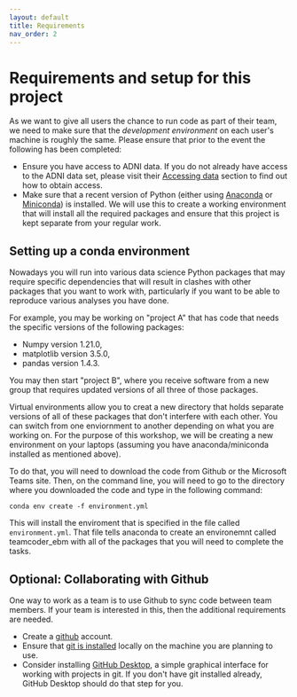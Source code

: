 ```yaml
---
layout: default
title: Requirements
nav_order: 2
---
```


# Requirements and setup for this project
As we want to give all users the chance to 
run code as part of their team, we need to make
sure that the _development environment_ on each
user's machine is roughly the same. Please 
ensure that prior to the event the following has
been completed:
* Ensure you have access to ADNI data. If you do not already have access to the ADNI data set, please visit their [Accessing data](https://adni.loni.usc.edu/data-samples/access-data/) section to find out how to obtain access.
* Make sure that a recent version of Python (either using [Anaconda](https://www.anaconda.com/products/distribution) or [Miniconda](https://docs.conda.io/en/latest/miniconda.html)) is installed. We will use this to create a working environment that will install all the required packages and ensure that this project is kept separate from your regular work.

## Setting up a conda environment
Nowadays you will run into various data science Python packages that may require specific dependencies that will result in clashes with other packages that you want to work with, particularly if you want to be able to reproduce various analyses you have done. 

For example, you may be working on "project A" that has code that needs the specific versions of the following packages:
* Numpy version 1.21.0, 
* matplotlib version 3.5.0,  
* pandas version 1.4.3. 
 
You may then start "project B", where you receive software from a new group that requires updated versions of all three of those packages. 

Virtual environments allow you to creat a new directory that holds separate versions of all of these packages that don't interfere with each other. You can switch from one enviornment to another depending on what you are working on. For the purpose of this workshop, we will be creating a new environment on your laptops (assuming you have anaconda/miniconda installed as mentioned above). 

To do that, you will need to download the code from Github or the Microsoft Teams site. Then, on the command line, you will need to go to the directory where you downloaded the code and type in the following command:
```
conda env create -f environment.yml
```
This will install the enviroment that is specified in the file called `environment.yml`. That file tells anaconda to create an environemnt called teamcoder_ebm with all of the packages that you will need to complete the tasks. 

## Optional: Collaborating with Github
One way to work as a team is to use Github to sync code between team members. If your team is interested in this, then the additional requirements are needed.
* Create a [github](https://github.com) account.
* Ensure that [git is installed](https://github.com/git-guides/install-git) locally on the machine you are planning to use.
* Consider installing [GitHub Desktop](https://desktop.github.com/), a simple graphical interface for working with projects in git. If you don't have git installed already, GitHub Desktop should do that step for you.
